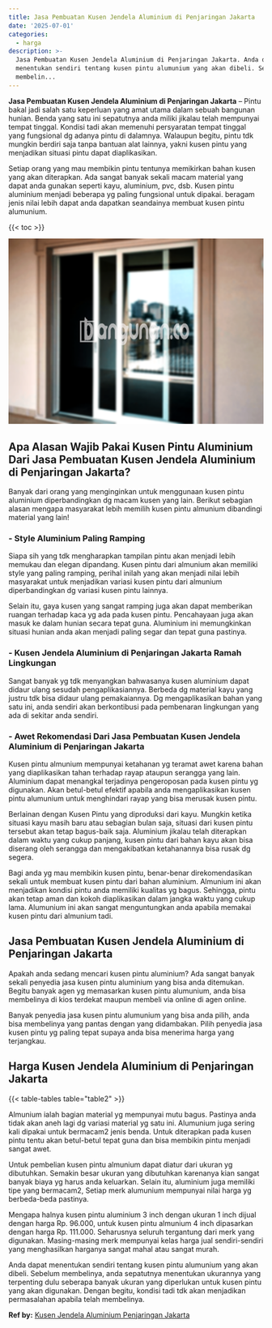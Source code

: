 ```yaml
---
title: Jasa Pembuatan Kusen Jendela Aluminium di Penjaringan Jakarta
date: '2025-07-01'
categories:
  - harga
description: >-
  Jasa Pembuatan Kusen Jendela Aluminium di Penjaringan Jakarta. Anda dapat
  menentukan sendiri tentang kusen pintu alumunium yang akan dibeli. Sebelum
  membelin...
---
```


**Jasa Pembuatan Kusen Jendela Aluminium di Penjaringan Jakarta** – Pintu bakal jadi salah satu keperluan yang amat utama dalam sebuah bangunan hunian. Benda yang satu ini sepatutnya anda miliki jikalau telah mempunyai tempat tinggal. Kondisi tadi akan memenuhi persyaratan tempat tinggal yang fungsional dg adanya pintu di dalamnya. Walaupun begitu, pintu tdk mungkin berdiri saja tanpa bantuan alat lainnya, yakni kusen pintu yang menjadikan situasi pintu dapat diaplikasikan.

Setiap orang yang mau membikin pintu tentunya memikirkan bahan kusen yang akan diterapkan. Ada sangat banyak sekali macam material yang dapat anda gunakan seperti kayu, aluminium, pvc, dsb. Kusen pintu aluminium menjadi beberapa yg paling fungsional untuk dipakai. beragam jenis nilai lebih dapat anda dapatkan seandainya membuat kusen pintu alumunium.

{{< toc >}}

![Jasa Pembuatan Kusen Jendela Aluminium di Penjaringan Jakarta](/images/harga-kusen-jendela-alumunium-18.png)

## Apa Alasan Wajib Pakai Kusen Pintu Aluminium Dari Jasa Pembuatan Kusen Jendela Aluminium di Penjaringan Jakarta?

Banyak dari orang yang menginginkan untuk menggunaan kusen pintu aluminium diperbandingkan dg macam kusen yang lain. Berikut sebagian alasan mengapa masyarakat lebih memilih kusen pintu almunium dibandingi material yang lain!

### \- Style Aluminium Paling Ramping

Siapa sih yang tdk mengharapkan tampilan pintu akan menjadi lebih memukau dan elegan dipandang. Kusen pintu dari almunium akan memiliki style yang paling ramping, perihal inilah yang akan menjadi nilai lebih masyarakat untuk menjadikan variasi kusen pintu dari almunium diperbandingkan dg variasi kusen pintu lainnya.

Selain itu, gaya kusen yang sangat ramping juga akan dapat memberikan ruangan terhadap kaca yg ada pada kusen pintu. Pencahayaan juga akan masuk ke dalam hunian secara tepat guna. Aluminium ini memungkinkan situasi hunian anda akan menjadi paling segar dan tepat guna pastinya.

### \- Kusen Jendela Aluminium di Penjaringan Jakarta Ramah Lingkungan

Sangat banyak yg tdk menyangkan bahwasanya kusen aluminium dapat didaur ulang sesudah pengaplikasiannya. Berbeda dg material kayu yang justru tdk bisa didaur ulang pemakaiannya. Dg mengaplikasikan bahan yang satu ini, anda sendiri akan berkontibusi pada pembenaran lingkungan yang ada di sekitar anda sendiri.

### \- Awet Rekomendasi Dari Jasa Pembuatan Kusen Jendela Aluminium di Penjaringan Jakarta

Kusen pintu almunium mempunyai ketahanan yg teramat awet karena bahan yang diaplikasikan tahan terhadap rayap ataupun serangga yang lain. Aluminium dapat menangkal terjadinya pengeroposan pada kusen pintu yg digunakan. Akan betul-betul efektif apabila anda mengaplikasikan kusen pintu alumunium untuk menghindari rayap yang bisa merusak kusen pintu.

Berlainan dengan Kusen Pintu yang diproduksi dari kayu. Mungkin ketika situasi kayu masih baru atau sebagian bulan saja, situasi dari kusen pintu tersebut akan tetap bagus-baik saja. Aluminium jikalau telah diterapkan dalam waktu yang cukup panjang, kusen pintu dari bahan kayu akan bisa diserang oleh serangga dan mengakibatkan ketahanannya bisa rusak dg segera.

Bagi anda yg mau membikin kusen pintu, benar-benar direkomendasikan sekali untuk membuat kusen pintu dari bahan aluminium. Almunium ini akan menjadikan kondisi pintu anda memiliki kualitas yg bagus. Sehingga, pintu akan tetap aman dan kokoh diaplikasikan dalam jangka waktu yang cukup lama. Alumunium ini akan sangat menguntungkan anda apabila memakai kusen pintu dari almunium tadi.

## Jasa Pembuatan Kusen Jendela Aluminium di Penjaringan Jakarta

Apakah anda sedang mencari kusen pintu aluminium? Ada sangat banyak sekali penyedia jasa kusen pintu aluminium yang bisa anda ditemukan. Begitu banyak agen yg memasarkan kusen pintu alumunium, anda bisa membelinya di kios terdekat maupun membeli via online di agen online.

Banyak penyedia jasa kusen pintu alumunium yang bisa anda pilih, anda bisa membelinya yang pantas dengan yang didambakan. Pilih penyedia jasa kusen pintu yg paling tepat supaya anda bisa menerima harga yang terjangkau.

## Harga Kusen Jendela Aluminium di Penjaringan Jakarta

{{< table-tables table="table2" >}}

Almunium ialah bagian material yg mempunyai mutu bagus. Pastinya anda tidak akan aneh lagi dg variasi material yg satu ini. Alumunium juga sering kali dipakai untuk bermacam2 jenis benda. Untuk diterapkan pada kusen pintu tentu akan betul-betul tepat guna dan bisa membikin pintu menjadi sangat awet.

Untuk pembelian kusen pintu almunium dapat diatur dari ukuran yg dibutuhkan. Semakin besar ukuran yang dibutuhkan karenanya kian sangat banyak biaya yg harus anda keluarkan. Selain itu, aluminium juga memiliki tipe yang bermacam2, Setiap merk alumunium mempunyai nilai harga yg berbeda-beda pastinya.

Mengapa halnya kusen pintu aluminium 3 inch dengan ukuran 1 inch dijual dengan harga Rp. 96.000, untuk kusen pintu almunium 4 inch dipasarkan dengan harga Rp. 111.000. Seharusnya seluruh tergantung dari merk yang digunakan. Masing-masing merk mempunyai kelas harga jual sendiri-sendiri yang menghasilkan harganya sangat mahal atau sangat murah.

Anda dapat menentukan sendiri tentang kusen pintu alumunium yang akan dibeli. Sebelum membelinya, anda sepatutnya menentukan ukurannya yang terpenting dulu seberapa banyak ukuran yang diperlukan untuk kusen pintu yang akan digunakan. Dengan begitu, kondisi tadi tdk akan menjadikan permasalahan apabila telah membelinya.

**Ref by:** [Kusen Jendela Aluminium Penjaringan Jakarta](https://id.wikipedia.org/wiki/Kusen)

